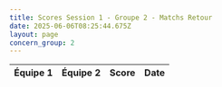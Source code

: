 ```yaml
---
title: Scores Session 1 - Groupe 2 - Matchs Retour
date: 2025-06-06T08:25:44.675Z
layout: page
concern_group: 2
---
```




| Équipe 1 | Équipe 2 | Score | Date |
|----------|----------|-------|------|

